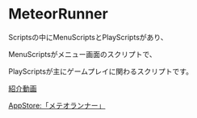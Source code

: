 # MeteorRunner
Scriptsの中にMenuScriptsとPlayScriptsがあり、

MenuScriptsがメニュー画面のスクリプトで、

PlayScriptsが主にゲームプレイに関わるスクリプトです。

[紹介動画](https://www.youtube.com/shorts/swbJJRBsXAA)

[AppStore:「メテオランナー」](https://apps.apple.com/us/app/meteor-runner/id1608346742)
